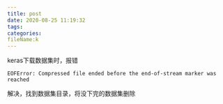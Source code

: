 ```yaml
---
title: post
date: 2020-08-25 11:19:32
tags:
categories:
fileName:k
---
```




keras下载数据集时，报错

```
EOFError: Compressed file ended before the end-of-stream marker was reached
```

解决，找到数据集目录，将没下完的数据集删除